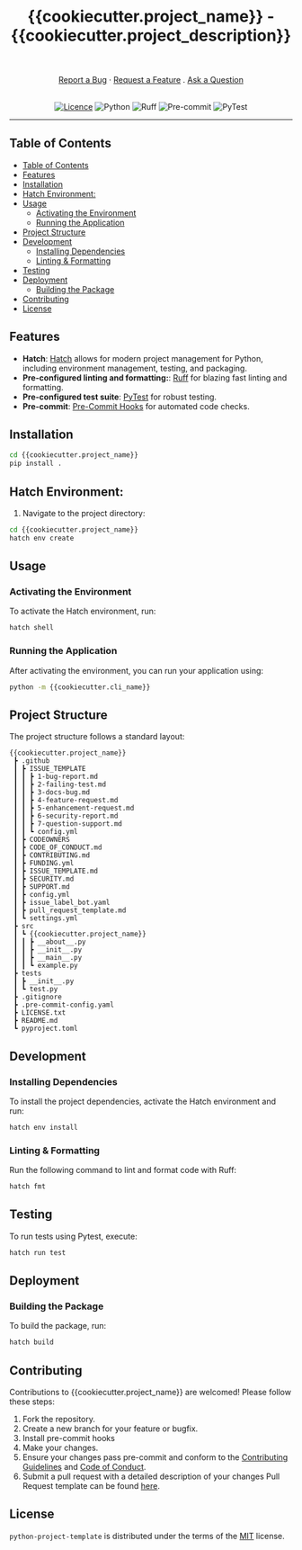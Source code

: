 <div align="center">
  <h1>{{cookiecutter.project_name}} - {{cookiecutter.project_description}}</h1>
  <br />
  <br />
  <a href="https://github.com/{{cookiecutter.author_github}}/{{cookiecutter.github_slug}}/issues/new?assignees=&labels=bug&template=1-bug-report.md&title=bug%3A+">Report a Bug</a>
  ·
  <a href="https://github.com/{{cookiecutter.author_github}}/{{cookiecutter.github_slug}}/issues/new?assignees=&labels=enhancement&template=4-feature-request.md&title=feat%3A+">Request a Feature</a>
  .
  <a href="https://github.com/{{cookiecutter.author_github}}/{{cookiecutter.github_slug}}/discussions">Ask a Question</a>
</div>

<div align="center">
<br />

[![Licence](https://img.shields.io/github/license/Ileriayo/markdown-badges?style=for-the-badge)](./LICENSE)
![Python](https://img.shields.io/badge/python-3670A0?style=for-the-badge&logo=python&logoColor=ffdd54) 
![Ruff](https://img.shields.io/badge/ruff-3670A0?style=for-the-badge&logo=ruff&logoColor=d7ff64)
![Pre-commit](https://img.shields.io/badge/pre--commit-3670A0?style=for-the-badge&logo=pre-commit&logoColor=fab040)
![PyTest](https://img.shields.io/badge/pytest-3670A0?style=for-the-badge&logo=pytest&logoColor=0a9edc)
</div>


-----

## Table of Contents

- [Table of Contents](#table-of-contents)
- [Features](#features)
- [Installation](#installation)
- [Hatch Environment:](#hatch-environment)
- [Usage](#usage)
  - [Activating the Environment](#activating-the-environment)
  - [Running the Application](#running-the-application)
- [Project Structure](#project-structure)
- [Development](#development)
  - [Installing Dependencies](#installing-dependencies)
  - [Linting \& Formatting](#linting--formatting)
- [Testing](#testing)
- [Deployment](#deployment)
  - [Building the Package](#building-the-package)
- [Contributing](#contributing)
- [License](#license)

## Features

- **Hatch**: [Hatch](https://hatch.pypa.io/latest/) allows for modern project management for Python, including environment management, testing, and packaging.
- **Pre-configured linting and formatting:**: [Ruff](https://docs.astral.sh/ruff/) for blazing fast linting and formatting.
- **Pre-configured test suite**: [PyTest](https://docs.pytest.org/en/8.2.x/) for robust testing.
- **Pre-commit**: [Pre-Commit Hooks](https://pre-commit.com/) for automated code checks.

## Installation

```bash
cd {{cookiecutter.project_name}}
pip install .
```

## Hatch Environment:

1. Navigate to the project directory:

```bash
cd {{cookiecutter.project_name}}
hatch env create
```

## Usage

### Activating the Environment

To activate the Hatch environment, run:

```bash
hatch shell
```

### Running the Application

After activating the environment, you can run your application using:

```bash
python -m {{cookiecutter.cli_name}}
```

## Project Structure

The project structure follows a standard layout:

```
{{cookiecutter.project_name}}
 ┣ .github
 ┃ ┣ ISSUE_TEMPLATE
 ┃ ┃ ┣ 1-bug-report.md
 ┃ ┃ ┣ 2-failing-test.md
 ┃ ┃ ┣ 3-docs-bug.md
 ┃ ┃ ┣ 4-feature-request.md
 ┃ ┃ ┣ 5-enhancement-request.md
 ┃ ┃ ┣ 6-security-report.md
 ┃ ┃ ┣ 7-question-support.md
 ┃ ┃ ┗ config.yml
 ┃ ┣ CODEOWNERS
 ┃ ┣ CODE_OF_CONDUCT.md
 ┃ ┣ CONTRIBUTING.md
 ┃ ┣ FUNDING.yml
 ┃ ┣ ISSUE_TEMPLATE.md
 ┃ ┣ SECURITY.md
 ┃ ┣ SUPPORT.md
 ┃ ┣ config.yml
 ┃ ┣ issue_label_bot.yaml
 ┃ ┣ pull_request_template.md
 ┃ ┗ settings.yml
 ┣ src
 ┃ ┗ {{cookiecutter.project_name}}
 ┃ ┃ ┣ __about__.py
 ┃ ┃ ┣ __init__.py
 ┃ ┃ ┣ __main__.py
 ┃ ┃ ┗ example.py
 ┣ tests
 ┃ ┣ __init__.py
 ┃ ┗ test.py
 ┣ .gitignore
 ┣ .pre-commit-config.yaml
 ┣ LICENSE.txt
 ┣ README.md
 ┗ pyproject.toml
```

## Development

### Installing Dependencies

To install the project dependencies, activate the Hatch environment and run:

```bash
hatch env install
```

### Linting & Formatting

Run the following command to lint and format code with Ruff:

```bash
hatch fmt
```

## Testing

To run tests using Pytest, execute:

```bash
hatch run test
```

## Deployment

### Building the Package

To build the package, run:

```bash
hatch build
```

## Contributing

Contributions to {{cookiecutter.project_name}} are welcomed! Please follow these steps:

1. Fork the repository.
2. Create a new branch for your feature or bugfix.
3. Install pre-commit hooks
4. Make your changes.
5. Ensure your changes pass pre-commit and conform to the [Contributing Guidelines](./.github/CONTRIBUTING.md) and [Code of Conduct](./.github/CODE_OF_CONDUCT.md).
6. Submit a pull request with a detailed description of your changes Pull Request template can be found [here](./.github/pull_request_template.md).

## License

`python-project-template` is distributed under the terms of the [MIT](https://spdx.org/licenses/MIT.html) license.
